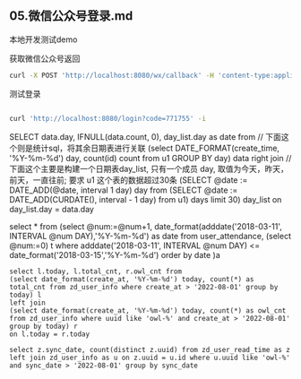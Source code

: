 05.微信公众号登录.md
---


本地开发测试demo

获取微信公众号返回

```bash
curl -X POST 'http://localhost:8080/wx/callback' -H 'content-type:application/xml' -d '<xml><URL><![CDATA[https://hhui.top]]></URL><ToUserName><![CDATA[一灰灰blog]]></ToUserName><FromUserName><![CDATA[demoUser1234]]></FromUserName><CreateTime>1655700579</CreateTime><MsgType><![CDATA[text]]></MsgType><Content><![CDATA[login]]></Content><MsgId>11111111</MsgId></xml>' -i
```


测试登录

```bash

curl 'http://localhost:8080/login?code=771755' -i
```

SELECT data.day, IFNULL(data.count, 0), day_list.day as date from 
	// 下面这个则是统计sql，将其余日期表进行关联
	(select DATE_FORMAT(create_time, '%Y-%m-%d') day, count(id) count from u1 GROUP BY day) data
right join 
	// 下面这个主要是构建一个日期表day_list, 只有一个成员 day, 取值为今天，昨天，前天，一直往前; 要求 u1 这个表的数据超过30条
	(SELECT @date := DATE_ADD(@date, interval 1 day) day from  (SELECT @date := DATE_ADD(CURDATE(), interval - 1 day) from u1) days limit 30) day_list 
on day_list.day = data.day



select * from (select @num:=@num+1, date_format(adddate('2018-03-11', INTERVAL @num DAY),'%Y-%m-%d') as date
from user_attendance, (select @num:=0) t where adddate('2018-03-11', INTERVAL @num DAY) <= date_format('2018-03-15','%Y-%m-%d')
order by date
)a



```
select l.today, l.total_cnt, r.owl_cnt from 
(select date_format(create_at, '%Y-%m-%d') today, count(*) as total_cnt from zd_user_info where create_at > '2022-08-01' group by today) l
left join 
(select date_format(create_at, '%Y-%m-%d') today, count(*) as owl_cnt from zd_user_info where uuid like 'owl-%' and create_at > '2022-08-01' group by today) r
on l.today = r.today 
```


```
select z.sync_date, count(distinct z.uuid) from zd_user_read_time as z left join zd_user_info as u on z.uuid = u.id where u.uuid like 'owl-%' and sync_date > '2022-08-01' group by sync_date
```


